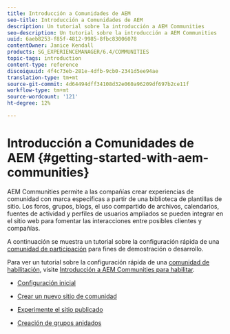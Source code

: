 ```yaml
---
title: Introducción a Comunidades de AEM
seo-title: Introducción a Comunidades de AEM
description: Un tutorial sobre la introducción a AEM Communities
seo-description: Un tutorial sobre la introducción a AEM Communities
uuid: 6aeb8253-f85f-4812-9985-8fbc83006078
contentOwner: Janice Kendall
products: SG_EXPERIENCEMANAGER/6.4/COMMUNITIES
topic-tags: introduction
content-type: reference
discoiquuid: 4f4c73eb-281e-4dfb-9cb0-2341d5ee94ae
translation-type: tm+mt
source-git-commit: 4d64494dff34108d32e060a96209df697b2ce11f
workflow-type: tm+mt
source-wordcount: '121'
ht-degree: 12%

---
```



# Introducción a Comunidades de AEM {#getting-started-with-aem-communities}

AEM Communities permite a las compañías crear experiencias de comunidad con marca específicas a partir de una biblioteca de plantillas de sitio. Los foros, grupos, blogs, el uso compartido de archivos, calendarios, fuentes de actividad y perfiles de usuarios ampliados se pueden integrar en el sitio web para fomentar las interacciones entre posibles clientes y compañías.

A continuación se muestra un tutorial sobre la configuración rápida de una [comunidad de participación](overview.md#engagement-community) para fines de demostración o desarrollo.

Para ver un tutorial sobre la configuración rápida de una [comunidad de habilitación](overview.md#enablement-community), visite [Introducción a AEM Communities para habilitar](getting-started-enablement.md).

* [Configuración inicial](setup.md)

* [Crear un nuevo sitio de comunidad](create-site.md)

* [Experimente el sitio publicado](published-site.md)

* [Creación de grupos anidados](nested-groups.md)

